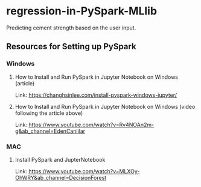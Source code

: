 # regression-in-PySpark-MLlib
 Predicting cement strength based on the user input.

## Resources for Setting up PySpark

### Windows
  1. How to Install and Run PySpark in Jupyter Notebook on Windows (article) 
 
      Link: https://changhsinlee.com/install-pyspark-windows-jupyter/
  2. How to Install and Run PySpark in Jupyter Notebook on Windows (video following the article above)
  
      Link: https://www.youtube.com/watch?v=Rv4NOAn2m-g&ab_channel=EdenCanlilar
### MAC
  1. Install PySpark and JupterNotebook
  
      Link: https://www.youtube.com/watch?v=MLXOy-OhWRY&ab_channel=DecisionForest
